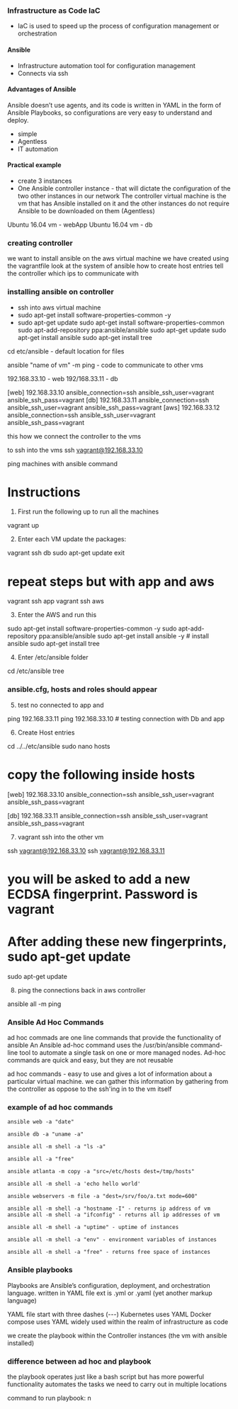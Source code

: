 ### Infrastructure as Code IaC
- IaC is used to speed up the process of configuration management or orchestration
#### Ansible
- Infrastructure automation tool for configuration management
- Connects via ssh

#### Advantages of Ansible
Ansible doesn’t use agents, and its code is written in YAML in the form of Ansible Playbooks, so configurations are very easy to understand and deploy.

- simple
- Agentless
- IT automation

#### Practical example
- create 3 instances
- One Ansible controller instance - that will dictate the configuration of the two other instances in our network
The controller virtual machine is the vm that has Ansible installed on it and the other instances do not require Ansible to be downloaded on them (Agentless)

Ubuntu 16.04 vm - webApp
Ubuntu 16.04 vm - db

### creating controller 
we want to install ansible on the aws virtual machine we have created using the vagrantfile
look at the system of ansible 
how to create host entries tell the controller which ips to communicate with 

### installing ansible on controller 
- ssh into aws virtual machine 
- sudo apt-get install software-properties-common -y
- sudo apt-get update
	sudo apt-get install software-properties-common
	sudo apt-add-repository ppa:ansible/ansible
	sudo apt-get update
	sudo apt-get install ansible
sudo apt-get install tree

cd etc/ansible - default location for files 

ansible "name of vm" -m ping - code to communicate to other vms 

192.168.33.10 - web
192/168.33.11 - db 

[web]
192.168.33.10 ansible_connection=ssh ansible_ssh_user=vagrant ansible_ssh_pass=vagrant
[db]
192.168.33.11 ansible_connection=ssh ansible_ssh_user=vagrant ansible_ssh_pass=vagrant
[aws]
192.168.33.12 ansible_connection=ssh ansible_ssh_user=vagrant ansible_ssh_pass=vagrant


this how we connect the controller to the vms 

to ssh into the vms 
ssh vagrant@192.168.33.10

ping machines with ansible command

# Instructions 

1) First run the following up to run all the machines


vagrant up 


2) Enter each VM update the packages:


vagrant ssh db
sudo apt-get update
exit

# repeat steps but with app and aws 
vagrant ssh app 
vagrant ssh aws 


3) Enter the AWS and run this



sudo apt-get install software-properties-common -y
sudo apt-add-repository ppa:ansible/ansible
sudo apt-get install ansible -y # install ansible 
sudo apt-get install tree


4) Enter /etc/ansible folder


cd /etc/ansible tree 
### ansible.cfg, hosts and roles should appear
 

5) test no connected to app and 


ping 192.168.33.11
ping 192.168.33.10 # testing connection with Db and app


6) Create Host entries 


cd ../../etc/ansible 
sudo nano hosts

# copy the following inside hosts
[web]
192.168.33.10 ansible_connection=ssh ansible_ssh_user=vagrant ansible_ssh_pass=vagrant

[db]
192.168.33.11 ansible_connection=ssh ansible_ssh_user=vagrant ansible_ssh_pass=vagrant




7) vagrant ssh into the other vm


ssh vagrant@192.168.33.10
ssh vagrant@192.168.33.11

# you will be asked to add a new ECDSA fingerprint. Password is vagrant 
# After adding these new fingerprints, sudo apt-get update
sudo apt-get update 



8) ping the connections back in aws controller

ansible all -m ping


### Ansible Ad Hoc Commands 
ad hoc commads are one line commands that provide the functionality of ansible 
An Ansible ad-hoc command uses the /usr/bin/ansible command-line tool to automate a single task on one or more managed nodes. Ad-hoc commands are quick and easy, but they are not reusable

ad hoc commands - easy to use and gives a lot of information about a particular virtual machine. we can gather this information by gathering from the controller as oppose to the ssh'ing in to the vm itself 


### example of ad hoc commands

```
ansible web -a "date"

ansible db -a "uname -a"

ansible all -m shell -a "ls -a"

ansible all -a "free"

ansible atlanta -m copy -a "src=/etc/hosts dest=/tmp/hosts"

ansible all -m shell -a 'echo hello world'

ansible webservers -m file -a "dest=/srv/foo/a.txt mode=600"

ansible all -m shell -a "hostname -I" - returns ip address of vm
ansible all -m shell -a "ifconfig" - returns all ip addresses of vm

ansible all -m shell -a "uptime" - uptime of instances

ansible all -m shell -a "env" - environment variables of instances

ansible all -m shell -a "free" - returns free space of instances 

```

### Ansible playbooks 

Playbooks are Ansible’s configuration, deployment, and orchestration language.
written in YAML file ext is .yml or .yaml (yet another markup language)

YAML file start with three dashes (---)
Kubernetes uses YAML
Docker compose uses YAML
widely used within the realm of infrastructure as code 

we create the playbook within the Controller instances (the vm with ansible installed)

### difference between ad hoc and playbook

the playbook operates just like a bash script but has more powerful functionality
automates the tasks we need to carry out in multiple locations 

command to run playbook:
n
